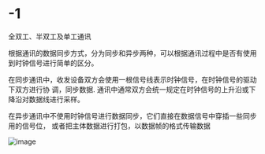 # -1

全双工、半双工及单工通讯

根据通讯的数据同步方式，分为同步和异步两种，可以根据通讯过程中是否有使用到时钟信号进行简单的区分。

在同步通讯中，收发设备双方会使用一根信号线表示时钟信号，在时钟信号的驱动下双方进行协
调，同步数据.
通讯中通常双方会统一规定在时钟信号的上升沿或下降沿对数据线进行采样。

在异步通讯中不使用时钟信号进行数据同步，它们直接在数据信号中穿插一些同步用的信号位，
或者把主体数据进行打包，以数据帧的格式传输数据

![image](https://github.com/user-attachments/assets/62eefaba-5c8a-45c1-8090-95b23d14b873)

